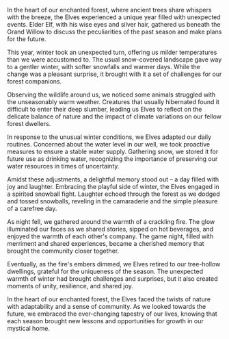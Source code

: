 In the heart of our enchanted forest, where ancient trees share whispers with the breeze, the Elves experienced a unique year filled with unexpected events. Elder Elf, with his wise eyes and silver hair, gathered us beneath the Grand Willow to discuss the peculiarities of the past season and make plans for the future.

This year, winter took an unexpected turn, offering us milder temperatures than we were accustomed to. The usual snow-covered landscape gave way to a gentler winter, with softer snowfalls and warmer days. While the change was a pleasant surprise, it brought with it a set of challenges for our forest companions.

Observing the wildlife around us, we noticed some animals struggled with the unseasonably warm weather. Creatures that usually hibernated found it difficult to enter their deep slumber, leading us Elves to reflect on the delicate balance of nature and the impact of climate variations on our fellow forest dwellers.

In response to the unusual winter conditions, we Elves adapted our daily routines. Concerned about the water level in our well, we took proactive measures to ensure a stable water supply. Gathering snow, we stored it for future use as drinking water, recognizing the importance of preserving our water resources in times of uncertainty.

Amidst these adjustments, a delightful memory stood out – a day filled with joy and laughter. Embracing the playful side of winter, the Elves engaged in a spirited snowball fight. Laughter echoed through the forest as we dodged and tossed snowballs, reveling in the camaraderie and the simple pleasure of a carefree day.

As night fell, we gathered around the warmth of a crackling fire. The glow illuminated our faces as we shared stories, sipped on hot beverages, and enjoyed the warmth of each other's company. The game night, filled with merriment and shared experiences, became a cherished memory that brought the community closer together.

Eventually, as the fire's embers dimmed, we Elves retired to our tree-hollow dwellings, grateful for the uniqueness of the season. The unexpected warmth of winter had brought challenges and surprises, but it also created moments of unity, resilience, and shared joy.

In the heart of our enchanted forest, the Elves faced the twists of nature with adaptability and a sense of community. As we looked towards the future, we embraced the ever-changing tapestry of our lives, knowing that each season brought new lessons and opportunities for growth in our mystical home.